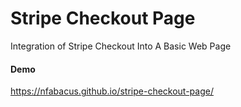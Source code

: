 # Stripe Checkout Page
Integration of Stripe Checkout Into A Basic Web Page

#### Demo
https://nfabacus.github.io/stripe-checkout-page/

